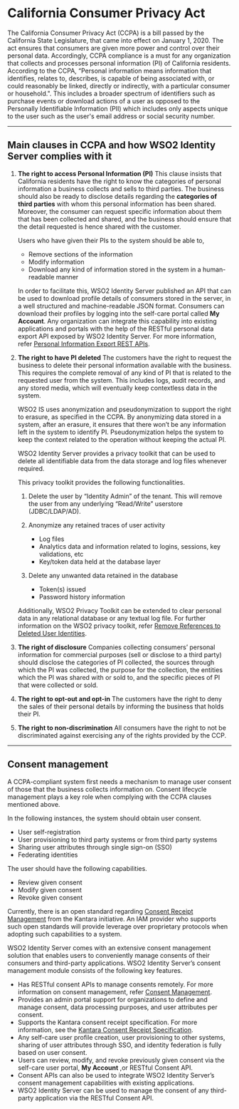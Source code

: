# California Consumer Privacy Act

The California Consumer Privacy Act (CCPA) is a bill passed by the California State Legislature, that came into effect on January 1, 2020. The act ensures that consumers are given more power and control over their personal data. Accordingly, CCPA compliance is a must for any organization that collects and processes personal information (PI) of California residents. According to the CCPA,  “Personal information means information that identifies, relates to, describes, is capable of being associated with, or could reasonably be linked, directly or indirectly, with a particular consumer or household.". This includes a broader spectrum of identifiers such as purchase events or download actions of a user as opposed to the Personally Identifiable Information (PII) which includes only aspects unique to the user such as the user's email address or social security number. 

---

## Main clauses in CCPA and how WSO2 Identity Server complies with it

1.  **The right to access Personal Information (PI)**
    This clause insists that California residents have the right to know the categories of personal information a business collects and sells to third parties. 
    The business should also be ready to disclose details regarding the **categories of third parties** with whom this personal information has been shared. 
    Moreover, the consumer can request specific information about them that has been collected and shared, and the business should ensure that the detail 
    requested is hence shared with the customer. 

    Users who have given their PIs to the system should be able to, 

    -   Remove sections of the information
    -   Modify information
    -   Download any kind of information stored in the system in a human-readable manner

    In order to facilitate this, WSO2 Identity Server published an API that can be used to download profile details of consumers 
    stored in the server, in a well structured and machine-readable JSON format. Consumers can download their profiles by logging into the self-care portal called **My Account**. Any organization can integrate this capability into existing applications and portals with the help of the RESTful personal data export 
    API exposed by WSO2 Identity Server. For more information, refer [Personal Information Export REST APIs](../../../../develop/apis/use-the-personal-information-export-rest-apis).

2.  **The right to have PI deleted**
    The customers have the right to request the business to delete their personal information available with the business. 
    This requires the complete removal of any kind of PI that is related to the requested user from the system. 
    This includes logs, audit records, and any stored media, which will eventually keep contextless data in the system.
    
    WSO2 IS uses anonymization and pseudonymization to support the right to erasure, as specified in the CCPA. 
    By anonymizing data stored in a system, after an erasure, it ensures that there won’t be any information left in the system to identify PI. 
    Pseudonymization helps the system to keep the context related to the operation without keeping the actual PI.

    WSO2 Identity Server provides a privacy toolkit that can be used to delete all identifiable data from the data storage and log files whenever required. 
    
    This privacy toolkit provides the following functionalities.

    1.   Delete the user by “Identity Admin” of the tenant. This will remove the user from any underlying “Read/Write” userstore (JDBC/LDAP/AD).
    2.   Anonymize any retained traces of user activity
         -  Log files
         -  Analytics data and information related to logins, sessions, key validations, etc
         -  Key/token data held at the database layer

    3.   Delete any unwanted data retained in the database
         -  Token(s) issued
         -  Password history information

    Additionally, WSO2 Privacy Toolkit can be extended to clear personal data in any relational database or any textual log file. 
    For further information on the WSO2 privacy toolkit, refer [Remove References to Deleted User Identities](../../../../deploy/remove-references-to-deleted-user-identities).

3.  **The right of disclosure**
    Companies collecting consumers’ personal information for commercial purposes (sell or disclose to a third party) should 
    disclose the categories of PI collected, the sources through which the PI was collected, the purpose for the collection, 
    the entities which the PI was shared with or sold to, and the specific pieces of PI that were collected or sold.

4.  **The right to opt-out and opt-in**
    The customers have the right to deny the sales of their personal details by informing the business that holds their PI.  

5.  **The right to non-discrimination**
    All consumers have the right to not be discriminated against exercising any of the rights provided by the CCP.

---

## Consent management 

A CCPA-compliant system first needs a mechanism to manage user consent of those that the business collects
 information on. Consent lifecycle management plays a key role when complying with the CCPA clauses mentioned above.

In the following instances, the system should obtain user consent.

-   User self-registration
-   User provisioning to third party systems or from third party systems
-   Sharing user attributes through single sign-on (SSO)
-   Federating identities

The user should have the following capabilities.

-   Review given consent
-   Modify given consent
-   Revoke given consent

Currently, there is an open standard regarding [Consent Receipt Management](https://kantarainitiative.org/confluence/display/infosharing/Consent+Receipt+Specification) from the Kantara initiative. 
An IAM provider who supports such open standards will provide leverage over proprietary protocols when adopting such capabilities to a system.

WSO2 Identity Server comes with an extensive consent management solution that enables users to conveniently 
manage consents of their consumers and third-party applications. WSO2 Identity Server’s consent management module consists of the following key features.

-   Has RESTful consent APIs to manage consents remotely. For more information on consent management, refer [Consent Management](../../consent-management/).
-   Provides an admin portal support for organizations to define and manage consent, data processing purposes, and user attributes per consent.
-   Supports the Kantara consent receipt specification. For more information, see the 
[Kantara Consent Receipt Specification](https://kantarainitiative.org/confluence/display/infosharing/Consent+Receipt+Specification).
-   Any self-care user profile creation, user provisioning to other systems, sharing of user attributes through SSO, and identity federation is fully based on user consent.
-   Users can review, modify, and revoke previously given consent via the self-care user portal, **My Account** ,or RESTful Consent API.
-   Consent APIs can also be used to integrate WSO2 Identity Server’s consent management capabilities with existing applications.
-   WSO2 Identity Server can be used to manage the consent of any third-party application via the RESTful Consent API.
